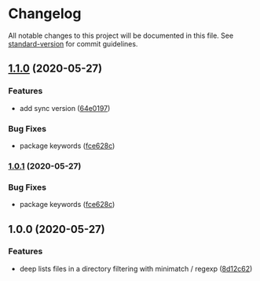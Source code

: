 # Changelog

All notable changes to this project will be documented in this file. See [standard-version](https://github.com/conventional-changelog/standard-version) for commit guidelines.

## [1.1.0](https://github.com/devtin/deep-list-dir/compare/v1.0.0...v1.1.0) (2020-05-27)


### Features

* add sync version ([64e0197](https://github.com/devtin/deep-list-dir/commit/64e0197558f9cde71fff2ae7addccc57310fc168))


### Bug Fixes

* package keywords ([fce628c](https://github.com/devtin/deep-list-dir/commit/fce628cd6f80cdac61281cc26f2686762400d560))

### [1.0.1](https://github.com/devtin/deep-list-dir/compare/v1.0.0...v1.0.1) (2020-05-27)


### Bug Fixes

* package keywords ([fce628c](https://github.com/devtin/deep-list-dir/commit/fce628cd6f80cdac61281cc26f2686762400d560))

## 1.0.0 (2020-05-27)


### Features

* deep lists files in a directory filtering with minimatch / regexp ([8d12c62](https://github.com/devtin/deep-list-dir/commit/8d12c6261bc6491c0b976a08da80f7e04039d60f))
